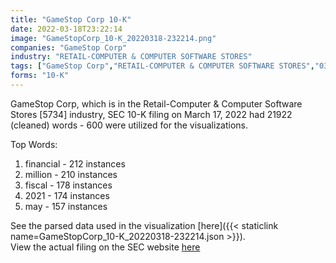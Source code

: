 ```yaml
---
title: "GameStop Corp 10-K"
date: 2022-03-18T23:22:14
image: "GameStopCorp_10-K_20220318-232214.png"
companies: "GameStop Corp"
industry: "RETAIL-COMPUTER & COMPUTER SOFTWARE STORES"
tags: ["GameStop Corp","RETAIL-COMPUTER & COMPUTER SOFTWARE STORES","03-17-2022","10-K"]
forms: "10-K"
---
```

GameStop Corp, which is in the Retail-Computer & Computer Software Stores [5734] industry, SEC 10-K filing on March 17, 2022 had 21922 (cleaned) words - 600 were utilized for the visualizations.

Top Words:
1. financial - 212 instances
2. million - 210 instances
3. fiscal - 178 instances
4. 2021 - 174 instances
5. may - 157 instances


See the parsed data used in the visualization [here]({{< staticlink name=GameStopCorp_10-K_20220318-232214.json >}}).  
View the actual filing on the SEC website [here](https://www.sec.gov/Archives/edgar/data/1326380/0001326380-22-000021.txt)